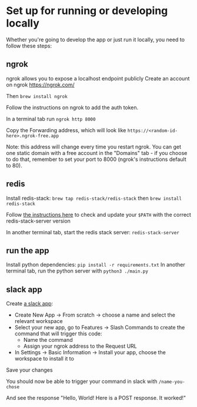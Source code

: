# Set up for running or developing locally

Whether you're going to develop the app or just run it locally, you need to
follow these steps:

## ngrok

ngrok allows you to expose a localhost endpoint publicly
Create an account on ngrok
https://ngrok.com/

Then `brew install ngrok`

Follow the instructions on ngrok to add the auth token.

In a terminal tab run `ngrok http 8000`

Copy the Forwarding address, which will look like
`https://<random-id-here>.ngrok-free.app`

Note: this address will change every time you restart ngrok. You can get one static domain with a free account in the "Domains" tab - if you choose to do
that, remember to set your port to 8000 (ngrok's instructions default to 80).

## redis

Install redis-stack:
`brew tap redis-stack/redis-stack`
then
`brew install redis-stack`

Follow [the instructions here](https://redis.io/docs/install/install-stack/mac-os/)
to check and update your `$PATH` with the correct redis-stack-server version

In another terminal tab, start the redis stack server: `redis-stack-server`

## run the app

Install python dependencies: `pip install -r requirements.txt`
In another terminal tab, run the python server with `python3 ./main.py`

## slack app

Create [a slack app](https://api.slack.com/apps):

- Create New App -> From scratch -> choose a name and select the relevant workspace
- Select your new app, go to Features -> Slash Commands to create the command that will trigger this code:
  - Name the command
  - Assign your ngrok address to the Request URL
- In Settings -> Basic Information -> Install your app, choose the workspace to
  install it to

Save your changes

You should now be able to trigger your command in slack with `/name-you-chose`

And see the response "Hello, World! Here is a POST response. It worked!"
